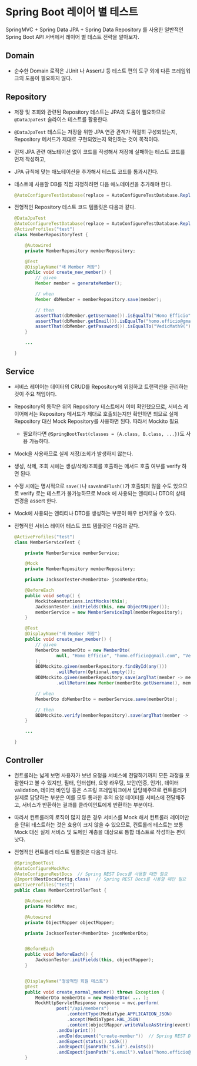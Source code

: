 # Spring Boot 레이어 별 테스트

SpringMVC + Spring Data JPA + Spring Data Repository 를 사용한 일반적인 Spring Boot API 서버에서 레이어 별 테스트 전략을 알아보자.

## Domain

- 순수한 Domain 로직은 JUnit 나 AssertJ 등 테스트 편의 도구 외에 다른 프레임워크의 도움이 필요하지 않다.

## Repository

- 저장 및 조회와 관련된 Repository 테스트는 JPA의 도움이 필요하므로 `@DataJpaTest` 슬라이스 테스트를 활용한다.
- `@DataJpaTest` 테스트는 저장을 위한 JPA 연관 관계가 적절히 구성되었는지, Repository 메서드가 제대로 구현되었는지 확인하는 것이 목적이다.
- 먼저 JPA 관련 애노테이션 없이 코드를 작성해서 저장에 실패하는 테스트 코드를 먼저 작성하고,
- JPA 규칙에 맞는 애노테이션을 추가해서 테스트 코드를 통과시킨다.
- 테스트에 사용할 DB를 직접 지정하려면 다음 애노테이션을 추가해야 한다.

    ```java
    @AutoConfigureTestDatabase(replace = AutoConfigureTestDatabase.Replace.NONE)
    ```
- 전형적인 Repository 테스트 코드 템플릿은 다음과 같다.

    ```java
    @DataJpaTest
    @AutoConfigureTestDatabase(replace = AutoConfigureTestDatabase.Replace.NONE)
    @ActiveProfiles("test")
    class MemberRepositoryTest {

        @Autowired
        private MemberRepository memberRepository;

        @Test
        @DisplayName("새 Member 저장")
        public void create_new_member() {
            // given
            Member member = generateMember();

            // when
            Member dbMember = memberRepository.save(member);

            // then
            assertThat(dbMember.getUsername()).isEqualTo("Homo Efficio");
            assertThat(dbMember.getEmail()).isEqualTo("homo.efficio@gmail.com");
            assertThat(dbMember.getPassword()).isEqualTo("VedicMath9(");
        }

        ...

    }
    ```

## Service

- 서비스 레이어는 데이터의 CRUD를 Repository에 위임하고 트랜잭션을 관리하는 것이 주요 책임이다.
- Repository의 동작은 위의 Repository 테스트에서 이미 확인했으므로, 서비스 레이어에서는 Repository 메서드가 제대로 호출되는지만 확인하면 되므로 실제 Repository 대신 Mock Repository를 사용하면 된다. 따라서 Mockito 필요
    - 필요하다면 `@SpringBootTest(classes = {A.class, B.class, ...})`도 사용 가능하다.
- Mock을 사용하므로 실제 저장/조회가 발생하지 않는다.
- 생성, 삭제, 조회 시에는 생성/삭제/조회를 호출하는 메서드 호출 여부를 verify 하면 된다.
- 수정 시에는 명시적으로 `save()`나 `saveAndFlush()`가 호출되지 않을 수도 있으므로 verify 로는 테스트가 불가능하므로 Mock 에 사용되는 엔티티나 DTO의 상태 변경을 assert 한다.
- Mock에 사용되는 엔티티나 DTO를 생성하는 부분이 매우 번거로울 수 있다.
- 전형적인 서비스 레이어 테스트 코드 템플릿은 다음과 같다.

    ```java
    @ActiveProfiles("test")
    class MemberServiceTest {

        private MemberService memberService;

        @Mock
        private MemberRepository memberRepository;

        private JacksonTester<MemberDto> jsonMemberDto;

        @BeforeEach
        public void setup() {
            MockitoAnnotations.initMocks(this);
            JacksonTester.initFields(this, new ObjectMapper());
            memberService = new MemberServiceImpl(memberRepository);
        }

        @Test
        @DisplayName("새 Member 저장")
        public void create_new_member() {
            // given
            MemberDto memberDto = new MemberDto(
                    null, "Homo Efficio", "homo.efficio@gmail.com", "VedicMath9("
            );
            BDDMockito.given(memberRepository.findById(any()))
                    .willReturn(Optional.empty());
            BDDMockito.given(memberRepository.save(argThat(member -> member.getUsername().equals("Homo Efficio"))))
                    .willReturn(new Member(memberDto.getUsername(), memberDto.getEmail(), memberDto.getPassword()));

            // when
            MemberDto dbMemberDto = memberService.save(memberDto);

            // then
            BDDMockito.verify(memberRepository).save(argThat(member -> member.getUsername().equals("Homo Efficio")));
        }

        ...

    }
    ```

## Controller

- 컨트롤러는 넓게 보면 사용자가 보낸 요청을 서비스에 전달하기까지 모든 과정을 포괄한다고 볼 수 있지만, 필터, 인터셉터, 요청 라우팅, 보안(인증, 인가), 데이터 validation, 데이터 바인딩 등은 스프링 프레임워크에서 담당해주므로 컨트롤러가 실제로 담당하는 부분은 이를 모두 통과한 후의 요청 데이터를 서비스에 전달해주고, 서비스가 반환하는 결과를 클라이언트에게 반환하는 부분이다.
- 따라서 컨트롤러의 로직이 많지 않은 경우 서비스를 Mock 해서 컨트롤러 레이어만을 단위 테스트하는 것은 효용이 크지 않을 수 있으므로, 컨트롤러 테스트는 보통 Mock 대신 실제 서비스 및 도메인 계층을 대상으로 통합 테스트로 작성하는 편이 낫다.
- 전형적인 컨트롤러 테스트 템플릿은 다음과 같다.

    ```java
    @SpringBootTest
    @AutoConfigureMockMvc
    @AutoConfigureRestDocs  // Spring REST Docs를 사용할 때만 필요
    @Import(RestDocsConfig.class)  // Spring REST Docs를 사용할 때만 필요
    @ActiveProfiles("test")
    public class MemberControllerTest {

        @Autowired
        private MockMvc mvc;

        @Autowired
        private ObjectMapper objectMapper;

        private JacksonTester<MemberDto> jsonMemberDto;


        @BeforeEach
        public void beforeEach() {
            JacksonTester.initFields(this, objectMapper);
        }


        @DisplayName("정상적인 회원 테스트")
        @Test
        public void create_normal_member() throws Exception {
            MemberDto memberDto = new MemberDto( ... );
            MockHttpServletResponse response = mvc.perform(
                    post("/api/members")
                        .contentType(MediaType.APPLICATION_JSON)
                        .accept(MediaTypes.HAL_JSON)
                        .content(objectMapper.writeValueAsString(event)))
                    .andDo(print())
                    .andDo(document("create-member"))  // Spring REST Docs 적용 시에만 필요
                    .andExpect(status().isOk())
                    .andExpect(jsonPath("$.id").exists())
                    .andExpect(jsonPath("$.email").value("homo.efficio@gmail.com"));
        }
    ```
